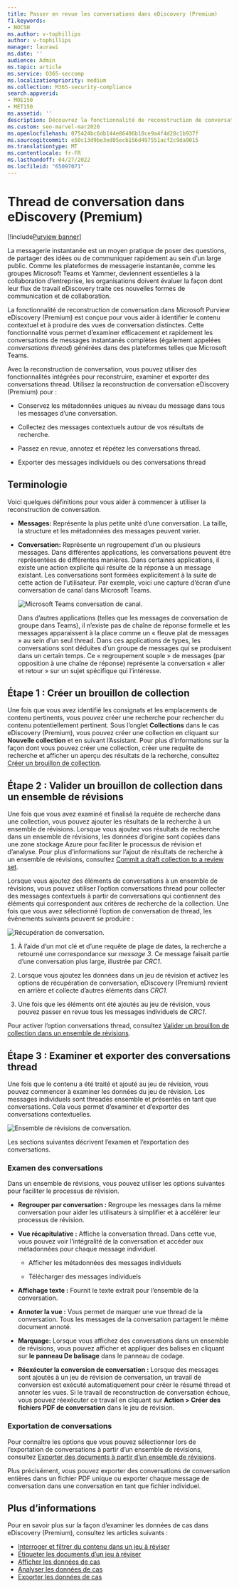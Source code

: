 ```yaml
---
title: Passer en revue les conversations dans eDiscovery (Premium)
f1.keywords:
- NOCSH
ms.author: v-tophillips
author: v-tophillips
manager: laurawi
ms.date: ''
audience: Admin
ms.topic: article
ms.service: O365-seccomp
ms.localizationpriority: medium
ms.collection: M365-security-compliance
search.appverid:
- MOE150
- MET150
ms.assetid: ''
description: Découvrez la fonctionnalité de reconstruction de conversation dans Microsoft Purview eDiscovery (Premium) (appelée thread de conversation) pour reconstruire, examiner et exporter des conversations de conversation dans des groupes Microsoft Teams et Yammer.
ms.custom: seo-marvel-mar2020
ms.openlocfilehash: 075424bc6db144e86406b10ce9a4f4d28c1b937f
ms.sourcegitcommit: e50c13d9be3ed05ecb156d497551acf2c9da9015
ms.translationtype: MT
ms.contentlocale: fr-FR
ms.lasthandoff: 04/27/2022
ms.locfileid: "65097071"
---
```

# <a name="conversation-threading-in-ediscovery-premium"></a>Thread de conversation dans eDiscovery (Premium)

[!include[Purview banner](../includes/purview-rebrand-banner.md)]

La messagerie instantanée est un moyen pratique de poser des questions, de partager des idées ou de communiquer rapidement au sein d’un large public. Comme les plateformes de messagerie instantanée, comme les groupes Microsoft Teams et Yammer, deviennent essentielles à la collaboration d’entreprise, les organisations doivent évaluer la façon dont leur flux de travail eDiscovery traite ces nouvelles formes de communication et de collaboration.

La fonctionnalité de reconstruction de conversation dans Microsoft Purview eDiscovery (Premium) est conçue pour vous aider à identifier le contenu contextuel et à produire des vues de conversation distinctes. Cette fonctionnalité vous permet d’examiner efficacement et rapidement les conversations de messages instantanés complètes (également appelées *conversations thread*) générées dans des plateformes telles que Microsoft Teams.

Avec la reconstruction de conversation, vous pouvez utiliser des fonctionnalités intégrées pour reconstruire, examiner et exporter des conversations thread. Utilisez la reconstruction de conversation eDiscovery (Premium) pour :

- Conservez les métadonnées uniques au niveau du message dans tous les messages d’une conversation.

- Collectez des messages contextuels autour de vos résultats de recherche.

- Passez en revue, annotez et répétez les conversations thread.

- Exporter des messages individuels ou des conversations thread

## <a name="terminology"></a>Terminologie

Voici quelques définitions pour vous aider à commencer à utiliser la reconstruction de conversation.

- **Messages:** Représente la plus petite unité d’une conversation. La taille, la structure et les métadonnées des messages peuvent varier.

- **Conversation:** Représente un regroupement d’un ou plusieurs messages. Dans différentes applications, les conversations peuvent être représentées de différentes manières. Dans certaines applications, il existe une action explicite qui résulte de la réponse à un message existant. Les conversations sont formées explicitement à la suite de cette action de l’utilisateur. Par exemple, voici une capture d’écran d’une conversation de canal dans Microsoft Teams.

   ![Microsoft Teams conversation de canal.](../media/threadedchat.png)

   Dans d’autres applications (telles que les messages de conversation de groupe dans Teams), il n’existe pas de chaîne de réponse formelle et les messages apparaissent à la place comme un « fleuve plat de messages » au sein d’un seul thread. Dans ces applications de types, les conversations sont déduites d’un groupe de messages qui se produisent dans un certain temps. Ce « regroupement souple » de messages (par opposition à une chaîne de réponse) représente la conversation « aller et retour » sur un sujet spécifique qui l’intéresse.

## <a name="step-1-create-a-draft-collection"></a>Étape 1 : Créer un brouillon de collection

Une fois que vous avez identifié les consignats et les emplacements de contenu pertinents, vous pouvez créer une recherche pour rechercher du contenu potentiellement pertinent. Sous l’onglet **Collections** dans le cas eDiscovery (Premium), vous pouvez créer une collection en cliquant sur **Nouvelle collection** et en suivant l’Assistant. Pour plus d’informations sur la façon dont vous pouvez créer une collection, créer une requête de recherche et afficher un aperçu des résultats de la recherche, consultez [Créer un brouillon de collection](create-draft-collection.md).

## <a name="step-2-commit-a-draft-collection-to-a-review-set"></a>Étape 2 : Valider un brouillon de collection dans un ensemble de révisions

Une fois que vous avez examiné et finalisé la requête de recherche dans une collection, vous pouvez ajouter les résultats de la recherche à un ensemble de révisions. Lorsque vous ajoutez vos résultats de recherche dans un ensemble de révisions, les données d’origine sont copiées dans une zone stockage Azure pour faciliter le processus de révision et d’analyse. Pour plus d’informations sur l’ajout de résultats de recherche à un ensemble de révisions, consultez [Commit a draft collection to a review set](commit-draft-collection.md).

Lorsque vous ajoutez des éléments de conversations à un ensemble de révisions, vous pouvez utiliser l’option conversations thread pour collecter des messages contextuels à partir de conversations qui contiennent des éléments qui correspondent aux critères de recherche de la collection. Une fois que vous avez sélectionné l’option de conversation de thread, les événements suivants peuvent se produire :

  ![Récupération de conversation.](../media/messagesandconversations.png)

1. À l’aide d’un mot clé et d’une requête de plage de dates, la recherche a retourné une correspondance sur *message 3*. Ce message faisait partie d’une conversation plus large, illustrée par *CRC1*.

2. Lorsque vous ajoutez les données dans un jeu de révision et activez les options de récupération de conversation, eDiscovery (Premium) revient en arrière et collecte d’autres éléments dans *CRC1*.

3. Une fois que les éléments ont été ajoutés au jeu de révision, vous pouvez passer en revue tous les messages individuels de *CRC1*.

Pour activer l’option conversations thread, consultez [Valider un brouillon de collection dans un ensemble de révisions](commit-draft-collection.md#commit-a-draft-collection-to-a-review-set).

## <a name="step-3-review-and-export-threaded-conversations"></a>Étape 3 : Examiner et exporter des conversations thread

Une fois que le contenu a été traité et ajouté au jeu de révision, vous pouvez commencer à examiner les données du jeu de révision. Les messages individuels sont threadés ensemble et présentés en tant que conversations. Cela vous permet d’examiner et d’exporter des conversations contextuelles.

  ![Ensemble de révisions de conversation.](../media/ConversationRSOptions.PNG)

Les sections suivantes décrivent l’examen et l’exportation des conversations.

### <a name="reviewing-conversations"></a>Examen des conversations

Dans un ensemble de révisions, vous pouvez utiliser les options suivantes pour faciliter le processus de révision.

- **Regrouper par conversation :** Regroupe les messages dans la même conversation pour aider les utilisateurs à simplifier et à accélérer leur processus de révision.

- **Vue récapitulative :** Affiche la conversation thread. Dans cette vue, vous pouvez voir l’intégralité de la conversation et accéder aux métadonnées pour chaque message individuel.

   - Afficher les métadonnées des messages individuels

   - Télécharger des messages individuels

- **Affichage texte :** Fournit le texte extrait pour l’ensemble de la conversation.

- **Annoter la vue :** Vous permet de marquer une vue thread de la conversation. Tous les messages de la conversation partagent le même document annoté.

- **Marquage:** Lorsque vous affichez des conversations dans un ensemble de révisions, vous pouvez afficher et appliquer des balises en cliquant sur **le panneau De balisage** dans le panneau de codage.

- **Réexécuter la conversion de conversation :** Lorsque des messages sont ajoutés à un jeu de révision de conversation, un travail de conversion est exécuté automatiquement pour créer le résumé thread et annoter les vues. Si le travail de reconstruction de conversation échoue, vous pouvez réexécuter ce travail en cliquant sur **Action > Créer des fichiers PDF de conversation** dans le jeu de révision.

### <a name="exporting-conversations"></a>Exportation de conversations

Pour connaître les options que vous pouvez sélectionner lors de l’exportation de conversations à partir d’un ensemble de révisions, consultez [Exporter des documents à partir d’un ensemble de révisions](export-documents-from-review-set.md#export-options).

Plus précisément, vous pouvez exporter des conversations de conversation entières dans un fichier PDF unique ou exporter chaque message de conversation dans une conversation en tant que fichier individuel.

## <a name="more-information"></a>Plus d’informations

Pour en savoir plus sur la façon d’examiner les données de cas dans eDiscovery (Premium), consultez les articles suivants :

- [Interroger et filtrer du contenu dans un jeu à réviser](review-set-search.md)
- [Étiqueter les documents d’un jeu à réviser](tagging-documents.md)
- [Afficher les données de cas](view-documents-in-review-set.md)
- [Analyser les données de cas](analyzing-data-in-review-set.md)
- [Exporter les données de cas](exporting-data-ediscover20.md)
